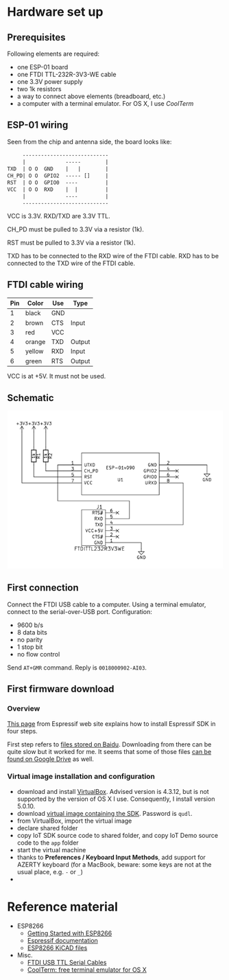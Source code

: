 # Hardware set up #

## Prerequisites ##

Following elements are required:

* one ESP-01 board
* one FTDI TTL-232R-3V3-WE cable
* one 3.3V power supply
* two 1k resistors
* a way to connect above elements (breadboard, etc.)
* a computer with a terminal emulator. For OS X, I use *CoolTerm*

## ESP-01 wiring ##

Seen from the chip and antenna side, the board looks like:

```
     ----------------------------
     |             -----        |
TXD  | O O  GND    |   |        |
CH_PD| O O  GPIO2  ----- []     |
RST  | O O  GPIO0  ----         |
VCC  | O O  RXD    |  |         |
     |             ----         |
     ----------------------------
```

VCC is 3.3V. RXD/TXD are 3.3V TTL.

CH_PD must be pulled to 3.3V via a resistor (1k).

RST must be pulled to 3.3V via a resistor (1k).

TXD has to be connected to the RXD wire of the FTDI cable. RXD has to
be connected to the TXD wire of the FTDI cable.

## FTDI cable wiring ##

| Pin | Color  | Use | Type   |
| --- | ------ | --- | ------ |
| 1   | black  | GND |        |
| 2   | brown  | CTS | Input  |
| 3   | red    | VCC |        |
| 4   | orange | TXD | Output |
| 5   | yellow | RXD | Input  |
| 6   | green  | RTS | Output |

VCC is at +5V. It must not be used.

## Schematic ##

![](ESP-01-1.png)

## First connection ##

Connect the FTDI USB cable to a computer. Using a terminal emulator,
connect to the serial-over-USB port. Configuration:

* 9600 b/s
* 8 data bits
* no parity
* 1 stop bit
* no flow control

Send `AT+GMR` command. Reply is `0018000902-AI03`.

## First firmware download ##

### Overview ###

[This page](http://bbs.espressif.com/viewtopic.php?f=67&t=821) from Espressif web site explains how to install Espressif SDK in four steps.

First step refers to [files stored on Baidu](http://pan.baidu.com/s/1gd3T14n). Downloading from there can be quite slow but it worked for me. It seems that some of those files [can be found on Google Drive](http://www.esp8266.com/viewtopic.php?f=9&t=430) as well.

### Virtual image installation and configuration ###

* download and install [VirtualBox](https://www.virtualbox.org/wiki/Downloads). Advised version is 4.3.12, but is not supported by the version of OS X I use. Consequently, I install version 5.0.10.
* download [virtual image containing the SDK](http://pan.baidu.com/s/1gd3T14n). Password is `qudl`.
* from VirtualBox, import the virtual image
* declare shared folder
* copy IoT SDK source code to shared folder, and copy IoT Demo source code to the `app` folder
* start the virtual machine
* thanks to **Preferences / Keyboard Input Methods**, add support for AZERTY keyboard (for a MacBook, beware: some keys are not at the usual place, e.g. `-` or `_`)
* 

# Reference material #

* ESP8266
  * [Getting Started with ESP8266](http://www.esp8266.com/wiki/doku.php?id=getting-started-with-the-esp8266)
  * [Espressif documentation](http://bbs.espressif.com/viewtopic.php?f=67&t=225)
  * [ESP8266 KiCAD files](https://github.com/jdunmire/kicad-ESP8266)
* Misc.
  * [FTDI USB TTL Serial Cables](http://www.ftdichip.com/Products/Cables/USBTTLSerial.htm)
  * [CoolTerm: free terminal emulator for OS X](http://freeware.the-meiers.org/)